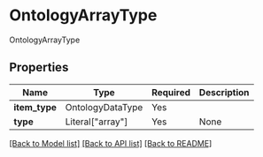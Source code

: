 # OntologyArrayType

OntologyArrayType

## Properties
| Name | Type | Required | Description |
| ------------ | ------------- | ------------- | ------------- |
**item_type** | OntologyDataType | Yes |  |
**type** | Literal["array"] | Yes | None |


[[Back to Model list]](../../README.md#documentation-for-models) [[Back to API list]](../../README.md#documentation-for-api-endpoints) [[Back to README]](../../README.md)
